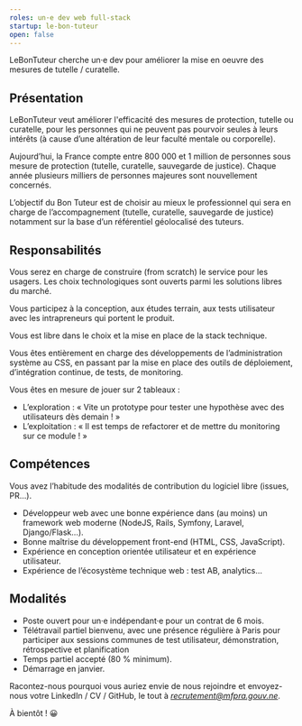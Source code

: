 ```yaml
---
roles: un·e dev web full-stack
startup: le-bon-tuteur
open: false
---
```


LeBonTuteur cherche un·e dev pour améliorer la mise en oeuvre des mesures de tutelle / curatelle.

<!--more-->

## Présentation

LeBonTuteur veut améliorer l'efficacité des mesures de protection, tutelle ou curatelle, pour les personnes qui ne peuvent pas pourvoir seules à leurs intérêts (à cause d’une altération de leur faculté mentale ou corporelle).

Aujourd’hui, la France compte entre 800 000 et 1 million de personnes sous mesure de protection (tutelle, curatelle, sauvegarde de justice). Chaque année plusieurs milliers de personnes majeures sont nouvellement concernés.

L’objectif du Bon Tuteur est de choisir au mieux le professionnel qui sera en charge de l’accompagnement (tutelle, curatelle, sauvegarde de justice) notamment sur la base d’un référentiel géolocalisé des tuteurs.

## Responsabilités

Vous serez en charge de construire (from scratch) le service pour les usagers. Les choix technologiques sont ouverts parmi les solutions libres du marché.

Vous participez à la conception, aux études terrain, aux tests utilisateur avec les intrapreneurs qui portent le produit.

Vous est libre dans le choix et la mise en place de la stack technique.

Vous êtes entièrement en charge des développements de l’administration système au CSS, en passant par la mise en place des outils de déploiement, d’intégration continue, de tests, de monitoring.

Vous êtes en mesure de jouer sur 2 tableaux :

- L’exploration : « Vite un prototype pour tester une hypothèse avec des utilisateurs dès demain ! »
- L’exploitation : « Il est temps de refactorer et de mettre du monitoring sur ce module ! »

## Compétences

Vous avez l’habitude des modalités de contribution du logiciel libre (issues, PR…).

- Développeur web avec une bonne expérience dans (au moins) un framework web moderne (NodeJS, Rails, Symfony, Laravel, Django/Flask…).
- Bonne maîtrise du développement front-end (HTML, CSS, JavaScript).
- Expérience en conception orientée utilisateur et en expérience utilisateur.
- Expérience de l’écosystème technique web : test AB, analytics…

## Modalités

- Poste ouvert pour un·e indépendant·e pour un contrat de 6 mois.
- Télétravail partiel bienvenu, avec une présence régulière à Paris pour participer aux sessions communes de test utilisateur, démonstration, rétrospective et planification
- Temps partiel accepté (80 % minimum).
- Démarrage en janvier.


Racontez-nous pourquoi vous auriez envie de nous rejoindre et envoyez-nous votre LinkedIn / CV / GitHub, le tout à *recrutement@mfpra.gouv.ne*.


À bientôt ! 😀
